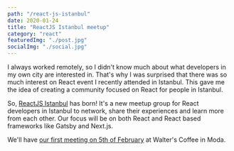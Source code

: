 ```yaml
---
path: "/react-js-istanbul"
date: 2020-01-24
title: "ReactJS Istanbul meetup"
category: "react"
featuredImg: "./post.jpg"
socialImg: "./social.jpg"
---
```


I always worked remotely, so I didn't know much about what developers in my own city are interested in. That's why I was surprised that there was so much interest on React event I recently attended in Istanbul. This gave me the idea of creating a community focused on React for people in Istanbul.

So, [ReactJS Istanbul](https://www.meetup.com/ReactJS-Istanbul/) has born! It's a new meetup group for React developers in Istanbul to network, share their experiences and learn more from each other. Our focus will be on both React and React based frameworks like Gatsby and Next.js.

We'll have [our first meeting on 5th of February](https://www.meetup.com/ReactJS-Istanbul/events/268165597/) at Walter's Coffee in Moda.
